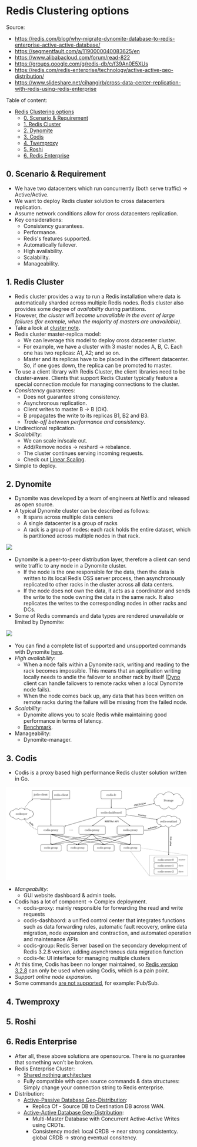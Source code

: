 # Redis Clustering options

Source:

- <https://redis.com/blog/why-migrate-dynomite-database-to-redis-enterprise-active-active-database/>
- <https://segmentfault.com/a/1190000040083625/en>
- <https://www.alibabacloud.com/forum/read-822>
- <https://groups.google.com/g/redis-db/c/f39An0E5XUs>
- <https://redis.com/redis-enterprise/technology/active-active-geo-distribution/>
- <https://www.slideshare.net/cihangirb/cross-data-center-replication-with-redis-using-redis-enterprise>

Table of content:

- [Redis Clustering options](#redis-clustering-options)
  - [0. Scenario \& Requirement](#0-scenario--requirement)
  - [1. Redis Cluster](#1-redis-cluster)
  - [2. Dynomite](#2-dynomite)
  - [3. Codis](#3-codis)
  - [4. Twemproxy](#4-twemproxy)
  - [5. Roshi](#5-roshi)
  - [6. Redis Enterprise](#6-redis-enterprise)

## 0. Scenario & Requirement

- We have two datacenters which run concurrently (both serve traffic) -> Active/Active.
- We want to deploy Redis cluster solution to cross datacenters replication.
- Assume network conditions allow for cross datacenters replication.
- Key considerations:
  - Consistency guarantees.
  - Performance.
  - Redis's features supported.
  - Automatically failover.
  - High availability.
  - Scalability.
  - Manageability.

## 1. Redis Cluster

- Redis cluster provides a way to run a Redis installation where data is automatically sharded across multiple Redis nodes. Redis cluster also provides some degree of _availability_ during partitions.
- However, _the cluster will become unavailable in the event of large failures (for example, when the majority of masters are unavailable)_.
- Take a look at [cluster note](./cluster.md).
- Redis cluster master-replica model:
  - We can leverage this model to deploy cross datacenter cluster.
  - For example, we have a cluster with 3 master nodes A, B, C. Each one has two replicas: A1, A2; and so on.
  - Master and its replicas have to be placed in the different datacenter. So, if one goes down, the replica can be promoted to master.
- To use a client library with Redis Cluster, the client libraries need to be cluster-aware. Clients that support Redis Cluster typically feature a special connection module for managing connections to the cluster.
- _Consistency_ guarantees:
  - Does not guarantee strong consistency.
  - Asynchronous replication.
  - Client writes to master B -> B (OK).
  - B propagates the write to its replicas B1, B2 and B3.
  - _Trade-off between performance and consistency_.
- Undirectional replication.
- _Scalability_:
  - We can scale in/scale out.
  - Add/Remove nodes -> reshard -> rebalance.
  - The cluster continues serving incoming requests.
  - Check out [Linear Scaling](https://redis.com/redis-enterprise/technology/linear-scaling-redis-enterprise/).
- Simple to deploy.

## 2. Dynomite

- Dynomite was developed by a team of engineers at Netflix and released as open source.
- A typical Dynomite cluster can be described as follows:
  - It spans across multiple data centers
  - A single datacenter is a group of racks
  - A rack is a group of nodes: each rack holds the entire dataset, which is partitioned across multiple nodes in that rack.

![](https://redis.com/wp-content/uploads/2022/03/image1-3.png)

- Dynomite is a peer-to-peer distribution layer, therefore a client can send write traffic to any node in a Dynomite cluster.
  - If the node is the one responsible for the data, then the data is written to its local Redis OSS server process, then asynchronously replicated to other racks in the cluster across all data centers.
  - If the node does not own the data, it acts as a coordinator and sends the write to the node owning the data in the same rack. It also replicates the writes to the corresponding nodes in other racks and DCs.
- Some of Redis commands and data types are rendered unavailable or limited by Dynomite:

![](https://redis.com/wp-content/uploads/2022/03/image3-2-1024x483.png)

- You can find a complete list of supported and unsupported commands with Dynomite [here](https://github.com/Netflix/dynomite/blob/dev/notes/redis.md).
- _High availability_:
  - When a node fails within a Dynomite rack, writing and reading to the rack becomes impossible. This means that an application writing locally needs to andle the failover to another rack by itself ([Dyno](https://github.com/Netflix/dyno) client can handle failovers to remote racks when a local Dynomite node fails).
  - When the node comes back up, any data that has been written on remote racks during the failure will be missing from the failed node.
- _Scalability_:
  - Dynomite allows you to scale Redis while maintaining good performance in terms of latency.
  - [Benchmark](http://netflix.github.io/dynomite/3.2%20Dynomite-with-Redis-on-AWS---Benchmarks/).
- Manageability:
  - Dynomite-manager.

## 3. Codis

- Codis is a proxy based high performance Redis cluster solution written in Go.

![](https://raw.githubusercontent.com/CodisLabs/codis/master/doc/pictures/architecture.png)

- _Mangeability_:
  - GUI website dashboard & admin tools.
- Codis has a lot of component -> Complex deployment.
  - codis-proxy: mainly responsible for forwarding the read and write requests
  - codis-dashbaord: a unified control center that integrates functions such as data forwarding rules, automatic fault recovery, online data migration, node expansion and contraction, and automated operation and maintenance APIs
  - codis-group: Redis Server based on the secondary development of Redis 3.2.8 version, adding asynchronous data migration function
  - codis-fe: UI interface for managing multiple clusters
- At this time, Codis has been no longer maintained, so [Redis version 3.2.8](https://github.com/CodisLabs/codis/blob/master/doc/tutorial_en.md) can only be used when using Codis, which is a pain point.
- _Support online node expansion_.
- Some commands [are not supported](https://github.com/CodisLabs/codis/blob/master/doc/unsupported_cmds.md), for example: Pub/Sub.

## 4. Twemproxy

## 5. Roshi

## 6. Redis Enterprise

- After all, these above solutions are opensource. There is no guarantee that something won't be broken.
- Redis Enterprise Cluster:
  - [Shared nothing architecture](https://redis.com/redis-enterprise/technology/redis-enterprise-cluster-architecture/)
  - Fully compatible with open source commands & data structures: Simply change your connection string to Redis enterprise.
- Distribution:
  - [Active-Passive Database Geo-Distribution](https://redis.com/redis-enterprise/technology/active-passive-geo-distribution/):
    - Replica Of - Source DB to Destination DB across WAN.
  - [Active-Active Database Geo-Distribution](https://redis.com/redis-enterprise/technology/active-active-geo-distribution/):
    - Multi-Master Database with Concurrent Active-Active Writes using CRDTs.
    - Consistency model: local CRDB -> near strong consistentcy. global CRDB -> strong eventual consitency.
